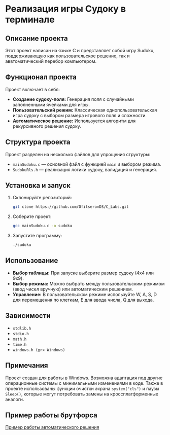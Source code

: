 # Реализация игры Судоку в терминале

## Описание проекта
Этот проект написан на языке C и представляет собой игру Sudoku, поддерживающую как пользовательское решение, так и аввтоматический перебор компьютером.

## Функционал проекта
Проект включает в себя:
- **Создание судоку-поля:** Генерация поля с случайными заполненными ячейками для игры.
- **Пользовательский режим:** Классическая однопользовательская игра судоку с выбором размера игрового поля и сложности.
- **Автоматическое решение:** Используется алгоритм для рекурсивного решения судоку.
  
## Структура проекта
Проект разделен на несколько файлов для упрощения структуры:
- `mainSudoku.c` — основной файл с функцией `main` и выбором режима.
- `SudokuRls.h`  — реализация логики судоку, валидация и генерация.

## Установка и запуск
1. Склонируйте репозиторий:
   ```bash
   git clone https://github.com/OfitserovDS/C_Labs.git
2. Соберите проект:
    ```bash
    gcc mainSudoku.c -o sudoku
3. Запустите программу:
    ```bash
    ./sudoku
## Использование
- **Выбор таблицы:** При запуске выберите размер судоку (4x4 или 9x9).
- **Выбор режима:** Можно выбрать между пользовательским режимом (ввод чисел вручную) или автоматическим решением.
- **Управление:** В пользовательском режиме используйте W, A, S, D для перемещения по клеткам, E для ввода числа, Q для выхода.
## Зависимости
- `stdlib.h`
- `stdio.h`
- `math.h`
- `time.h`
- `windows.h (для Windows)`
## Примечания
Проект создан для работы в Windows. Возможна адаптация под другие операционные системы с минимальными изменениями в коде. Также в проекте использованы функции очистки экрана `system("cls")` и паузы `Sleep()`, которые могут потребовать замены на кроссплатформенные аналоги.
## Пример работы брутфорса
[Пример работы автоматического решения](sudokugif.gif)

